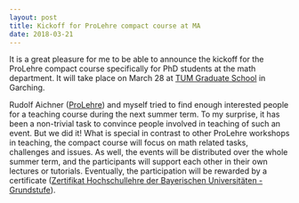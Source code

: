 ```yaml
---
layout: post
title: Kickoff for ProLehre compact course at MA
date: 2018-03-21
---
```

It is a great pleasure for me to be able to announce the kickoff for the ProLehre compact course specifically for PhD students at the math department. It will take place on March 28 at [TUM Graduate School](https://www.gs.tum.de/) in Garching.

Rudolf Aichner ([ProLehre](https://www.prolehre.tum.de/)) and myself tried to find enough interested people for a teaching course during the next summer term. To my surprise, it has been a non-trivial task to convince people involved in teaching of such an event. But we did it! What is special in contrast to other ProLehre workshops in teaching, the compact course will focus on math related tasks, challenges and issues. As well, the events will be distributed over the whole summer term, and the participants will support each other in their own lectures or tutorials. Eventually, the participation will be rewarded by a certificate ([Zertifikat Hochschullehre der Bayerischen Universitäten - Grundstufe](https://www.prolehre.tum.de/en/angebote-zertifikate/grundstufe/)).
